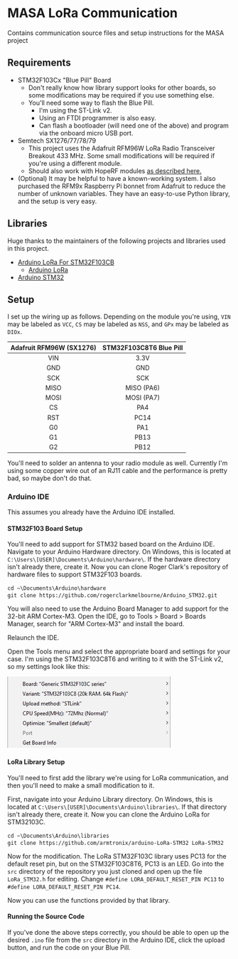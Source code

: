 # MASA LoRa Communication
Contains communication source files and setup instructions for the MASA project

## Requirements

- STM32F103Cx "Blue Pill" Board
    - Don't really know how library support looks for other boards, so some modifications may be required if you use something else.
    - You'll need some way to flash the Blue Pill.
        - I'm using the ST-Link v2.
        - Using an FTDI programmer is also easy.
        - Can flash a bootloader (will need one of the above) and program via the onboard micro USB port.
- Semtech SX1276/77/78/79
    - This project uses the Adafruit RFM96W LoRa Radio Transceiver Breakout 433 MHz. Some small modifications will be required if you're using a different module.
    - Should also work with HopeRF modules [as described here.](https://alexbirkett.github.io/microcontroller/2018/12/15/blue_pill_hoperf_lora_tx_rx_with_arduino.html#:~:text=Blue%20Pill%20Lora%20Transmitter%20Receiver%20with%20HopeRF%20module%20and%20Arduino%20IDE,-I%20became%20interested&text=The%20Blue%20Pill%20is%20not,racing%20quads%20and%20RC%20planes.)
- (Optional) It may be helpful to have a known-working system. I also purchased the RFM9x Raspberry Pi bonnet from Adafruit to reduce the number of unknown variables. They have an easy-to-use Python library, and the setup is very easy.

## Libraries

Huge thanks to the maintainers of the following projects and libraries used in this project.

- [Arduino LoRa For STM32F103CB](https://github.com/armtronix/arduino-LoRa-STM32)
    - [Arduino LoRa](https://github.com/sandeepmistry/arduino-LoRa)
- [Arduino STM32](https://github.com/rogerclarkmelbourne/Arduino_STM32.git)

## Setup

I set up the wiring up as follows. Depending on the module you're using, `VIN` may be labeled as `VCC`, `CS` may be labeled as `NSS`, and `GPx` may be labeled as `DIOx`.

| Adafruit RFM96W (SX1276) | STM32F103C8T6 Blue Pill |
| :---: | :---: |
| VIN | 3.3V |
| GND | GND |
| SCK | SCK |
| MISO | MISO (PA6) |
| MOSI | MOSI (PA7) |
| CS | PA4 |
| RST | PC14 |
| G0 | PA1 |
| G1 | PB13 |
| G2 | PB12 |

You'll need to solder an antenna to your radio module as well. Currently I'm using some copper wire out of an RJ11 cable and the performance is pretty bad, so maybe don't do that.

### Arduino IDE

This assumes you already have the Arduino IDE installed.

#### STM32F103 Board Setup

You'll need to add support for STM32 based board on the Arduino IDE. Navigate to your Arduino Hardware directory. On Windows, this is located at `C:\Users\[USER]\Documents\Arduino\hardware\`. If the hardware directory isn't already there, create it. Now you can clone Roger Clark's repository of hardware files to support STM32F103 boards.

```
cd ~\Documents\Arduino\hardware
git clone https://github.com/rogerclarkmelbourne/Arduino_STM32.git
```

You will also need to use the Arduino Board Manager to add support for the 32-bit ARM Cortex-M3. Open the IDE, go to Tools > Board > Boards Manager, search for "ARM Cortex-M3" and install the board. 

Relaunch the IDE.

Open the Tools menu and select the appropriate board and settings for your case. I'm using the STM32F103C8T6 and writing to it with the ST-Link v2, so my settings look like this:

![Image of My Settings](./assets/Board_Settings.png)

#### LoRa Library Setup

You'll need to first add the library we're using for LoRa communication, and then you'll need to make a small modification to it.  

First, navigate into your Arduino Library directory. On Windows, this is located at `C:\Users\[USER]\Documents\Arduino\libraries\`. If that directory isn't already there, create it. Now you can clone the Arduino LoRa for STM32103C.

```
cd ~\Documents\Arduino\libraries
git clone https://github.com/armtronix/arduino-LoRa-STM32 LoRa-STM32
```

Now for the modification. The LoRa STM32F103C library uses PC13 for the default reset pin, but on the STM32F103C8T6, PC13 is an LED. Go into the `src` directory of the repository you just cloned and open up the file `LoRa_STM32.h` for editing. Change `#define LORA_DEFAULT_RESET_PIN PC13` to `#define LORA_DEFAULT_RESET_PIN PC14`.

Now you can use the functions provided by that library.

#### Running the Source Code

If you've done the above steps correctly, you should be able to open up the desired `.ino` file from the `src` directory in the Arduino IDE, click the upload button, and run the code on your Blue Pill.